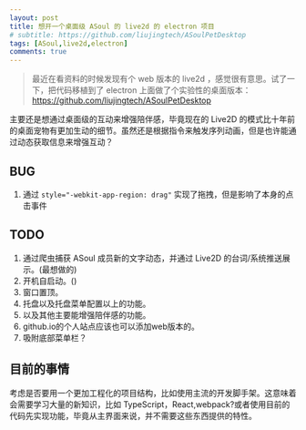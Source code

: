 ```yaml
---
layout: post
title: 想开一个桌面级 ASoul 的 live2d 的 electron 项目
# subtitle: https://github.com/liujingtech/ASoulPetDesktop
tags: [ASoul,live2d,electron]
comments: true
---
```


> 最近在看资料的时候发现有个 web 版本的 live2d ，感觉很有意思。试了一下，把代码移植到了 electron 上面做了个实验性的桌面版本：https://github.com/liujingtech/ASoulPetDesktop

主要还是想通过桌面级的互动来增强陪伴感，毕竟现在的 Live2D 的模式比十年前的桌面宠物有更加生动的细节。虽然还是根据指令来触发序列动画，但是也许能通过动态获取信息来增强互动？

## BUG
1. 通过 `style="-webkit-app-region: drag"` 实现了拖拽，但是影响了本身的点击事件

## TODO
1. 通过爬虫捕获 ASoul 成员新的文字动态，并通过 Live2D 的台词/系统推送展示。(最想做的)
2. 开机自启动。()
3. 窗口置顶。
4. 托盘以及托盘菜单配置以上的功能。
5. 以及其他主要能增强陪伴感的功能。
6. github.io的个人站点应该也可以添加web版本的。
7. 吸附底部菜单栏？

## 目前的事情
考虑是否要用一个更加工程化的项目结构，比如使用主流的开发脚手架。这意味着会需要学习大量的新知识，比如 TypeScript，React,webpack?或者使用目前的代码先实现功能，毕竟从主界面来说，并不需要这些东西提供的特性。